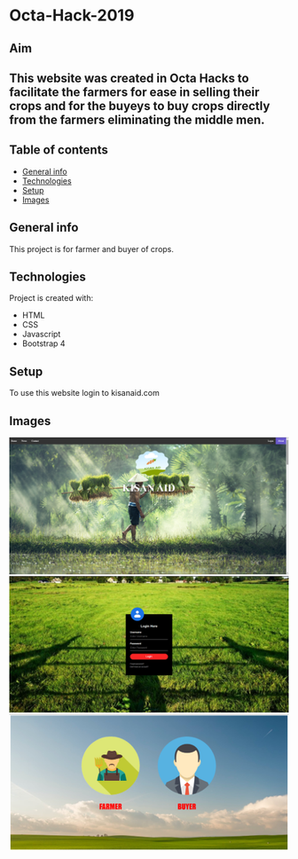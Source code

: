 # Octa-Hack-2019

## Aim
This website was created in Octa Hacks to facilitate the farmers for **ease in selling** their crops and for the buyeys to buy
crops directly from the farmers eliminating the middle men.
---
## Table of contents
* [General info](#general-info)
* [Technologies](#technologies)
* [Setup](#setup)
* [Images](#images)

## General info
This project is for farmer and buyer of crops.
	
## Technologies
Project is created with:
* HTML
* CSS 
* Javascript
* Bootstrap 4
	
## Setup
To use this website login to kisanaid.com

## Images
![Home Page](./images/Homepage.png)
![Login Page](./images/Loginpage.png)
![Buyer-Seller Page](./images/Buyer-seller-page.png)
